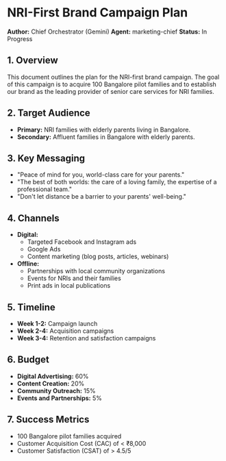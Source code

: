 # NRI-First Brand Campaign Plan

**Author:** Chief Orchestrator (Gemini)
**Agent:** marketing-chief
**Status:** In Progress

## 1. Overview

This document outlines the plan for the NRI-first brand campaign. The goal of this campaign is to acquire 100 Bangalore pilot families and to establish our brand as the leading provider of senior care services for NRI families.

## 2. Target Audience

*   **Primary:** NRI families with elderly parents living in Bangalore.
*   **Secondary:** Affluent families in Bangalore with elderly parents.

## 3. Key Messaging

*   "Peace of mind for you, world-class care for your parents."
*   "The best of both worlds: the care of a loving family, the expertise of a professional team."
*   "Don't let distance be a barrier to your parents' well-being."

## 4. Channels

*   **Digital:**
    *   Targeted Facebook and Instagram ads
    *   Google Ads
    *   Content marketing (blog posts, articles, webinars)
*   **Offline:**
    *   Partnerships with local community organizations
    *   Events for NRIs and their families
    *   Print ads in local publications

## 5. Timeline

*   **Week 1-2:** Campaign launch
*   **Week 2-4:** Acquisition campaigns
*   **Week 3-4:** Retention and satisfaction campaigns

## 6. Budget

*   **Digital Advertising:** 60%
*   **Content Creation:** 20%
*   **Community Outreach:** 15%
*   **Events and Partnerships:** 5%

## 7. Success Metrics

*   100 Bangalore pilot families acquired
*   Customer Acquisition Cost (CAC) of < ₹8,000
*   Customer Satisfaction (CSAT) of > 4.5/5
